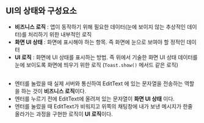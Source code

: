 ## UI의 상태와 구성요소

- **비즈니스 로직** : 앱이 동작하기 위해 필요한 데이터(눈에 보이지 않는 추상적인 데이터)를 처리하기 위한 내부적인 로직
- **화면 UI 상태** : 화면에 표시해야 하는 항목. 즉 화면에 눈으로 보여야 할 정적인 데이터
- **UI 로직** : 화면에 UI 상태를 표시하는 방법. 즉 위에서 기술한 화면 UI 상태 데이터를 눈에 보이도록 화면에 띄우기 위한 로직 (`Toast.show()` 메서드 같은 로직)
##
- 엔터를 눌렀을 때 실제 서버와 통신하여 EditText 에 있는 문자열을 전송하는 역할을 하는 것이 **비즈니스 로직**이다.
- 엔터를 누르기 전에 EditText에 올려져 있는 문자열이 **화면 UI 상태** 이다.
- 엔터를 눌렀을 때 EditText가 비워지고 위쪽의 채팅창에 내가 보낸 메시지가 한줄 올라가는 과정을 구현한 로직이 **UI 로직**이다.